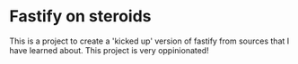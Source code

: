 # Fastify on steroids

This is a project to create a 'kicked up' version of fastify from sources that I have learned about. This project is very oppinionated!
